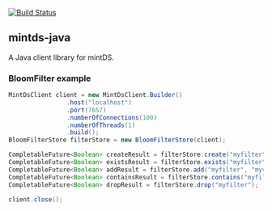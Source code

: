 [![Build Status](https://travis-ci.org/mintDS/mintds-java.svg)](https://travis-ci.org/mintDS/mintds-java)

mintds-java
--------------

A Java client library for mintDS.

### BloomFilter example
```java
MintDsClient client = new MintDsClient.Builder()
                .host("localhost")
                .port(7657)
                .numberOfConnections(100)
                .numberOfThreads(1)
                .build();
BloomFilterStore filterStore = new BloomFilterStore(client);

CompletableFuture<Boolean> createResult = filterStore.create("myfilter");
CompletableFuture<Boolean> existsResult = filterStore.exists("myfilter");
CompletableFuture<Boolean> addResult = filterStore.add("myfilter", "myvalue");
CompletableFuture<Boolean> containsResult = filterStore.contains("myfilter", "myvalue");
CompletableFuture<Boolean> dropResult = filterStore.drop("myfilter");

client.close();
```
